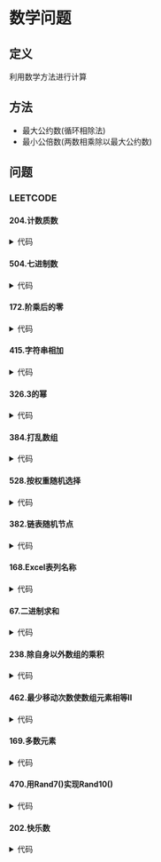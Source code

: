 # 数学问题 #

## 定义 ##
利用数学方法进行计算

## 方法 ##
  - 最大公约数(循环相除法)
  - 最小公倍数(两数相乘除以最大公约数)

## 问题 ##
### LEETCODE ###
#### 204.计数质数 ####
<details>
<summary>代码</summary>
<pre>
<code>
</code>
</pre>
</details>

#### 504.七进制数 ####
<details>
<summary>代码</summary>
<pre>
<code>
</code>
</pre>
</details>

#### 172.阶乘后的零 ####
<details>
<summary>代码</summary>
<pre>
<code>
</code>
</pre>
</details>

#### 415.字符串相加 ####
<details>
<summary>代码</summary>
<pre>
<code>
</code>
</pre>
</details>

#### 326.3的幂 ####
<details>
<summary>代码</summary>
<pre>
<code>
</code>
</pre>
</details>

#### 384.打乱数组 ####
<details>
<summary>代码</summary>
<pre>
<code>
</code>
</pre>
</details>

#### 528.按权重随机选择 ####
<details>
<summary>代码</summary>
<pre>
<code>
</code>
</pre>
</details>

#### 382.链表随机节点 ####
<details>
<summary>代码</summary>
<pre>
<code>
</code>
</pre>
</details>

#### 168.Excel表列名称 ####
<details>
<summary>代码</summary>
<pre>
<code>
</code>
</pre>
</details>

#### 67.二进制求和 ####
<details>
<summary>代码</summary>
<pre>
<code>
</code>
</pre>
</details>

#### 238.除自身以外数组的乘积 ####
<details>
<summary>代码</summary>
<pre>
<code>
</code>
</pre>
</details>

#### 462.最少移动次数使数组元素相等II ####
<details>
<summary>代码</summary>
<pre>
<code>
</code>
</pre>
</details>

#### 169.多数元素 ####
<details>
<summary>代码</summary>
<pre>
<code>
</code>
</pre>
</details>

#### 470.用Rand7()实现Rand10() ####
<details>
<summary>代码</summary>
<pre>
<code>
</code>
</pre>
</details>

#### 202.快乐数 ####
<details>
<summary>代码</summary>
<pre>
<code>
</code>
</pre>
</details>